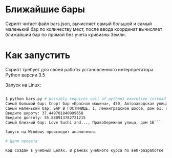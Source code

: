 # Ближайшие бары

Скрипт читает файл bars.json, вычисляет самый большой и самый маленький бар по количеству мест, после ввода координат вычисляет ближайший бар по прямой без учета кривизны Земли.

# Как запустить

Скрипт требует для своей работы установленного интерпретатора Python версии 3.5

Запуск на Linux:

```bash

$ python bars.py # possibly requires call of python3 executive instead of just python
Самый большой бар: Спорт бар «Красная машина», 450, Автозаводская улица, дом 23, строение 1
Самый маленький бар: БАР В ГОСТИНИЦЕ, 1, Ленинградское шоссе, дом 61, строение 4
Введите широту: 37.449701840999658
Введите долготу: 55.880913782721215
Самый близкий бар: Love Suchi and..., Правобережная улица, дом 1Б```

Запуск на Windows происходит аналогично.

# Цели проекта

Код создан в учебных целях. В рамках учебного курса по веб-разработке - [DEVMAN.org](https://devman.org)
